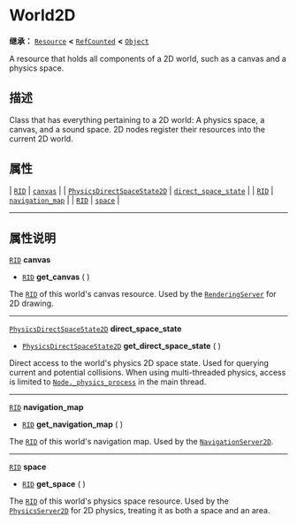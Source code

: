 <!-- ⚠ 请勿编辑本文件 ⚠ -->
<!-- 本文档使用脚本从 WeDot 引擎源码仓库生成。 -->
<!-- 生成脚本：https://github.com/WeDot-Engine/WeDot/tree/4.3/doc/tools/make_md.py； -->
<!-- 原文件：https://github.com/WeDot-Engine/WeDot/tree/4.3/doc/classes/World2D.xml。 -->

<div id="_class_world2d"></div>

# World2D

**继承：** [`Resource`](class_resource.md) **<** [`RefCounted`](class_refcounted.md) **<** [`Object`](class_object.md)

A resource that holds all components of a 2D world, such as a canvas and a physics space.

## 描述

Class that has everything pertaining to a 2D world: A physics space, a canvas, and a sound space. 2D nodes register their resources into the current 2D world.

## 属性

| [`RID`](class_rid.md)                                             | [`canvas`](#class_world2d_property_canvas)                         |
| [`PhysicsDirectSpaceState2D`](class_physicsdirectspacestate2d.md) | [`direct_space_state`](#class_world2d_property_direct_space_state) |
| [`RID`](class_rid.md)                                             | [`navigation_map`](#class_world2d_property_navigation_map)         |
| [`RID`](class_rid.md)                                             | [`space`](#class_world2d_property_space)                           |

<!-- rst-class:: classref-section-separator -->

---

## 属性说明

<div id="_class_world2d_property_canvas"></div>

[`RID`](class_rid.md) **canvas** <div id="class_world2d_property_canvas"></div>

- [`RID`](class_rid.md) **get_canvas** ( )

The [`RID`](class_rid.md) of this world's canvas resource. Used by the [`RenderingServer`](class_renderingserver.md) for 2D drawing.

<!-- rst-class:: classref-item-separator -->

---

<div id="_class_world2d_property_direct_space_state"></div>

[`PhysicsDirectSpaceState2D`](class_physicsdirectspacestate2d.md) **direct_space_state** <div id="class_world2d_property_direct_space_state"></div>

- [`PhysicsDirectSpaceState2D`](class_physicsdirectspacestate2d.md) **get_direct_space_state** ( )

Direct access to the world's physics 2D space state. Used for querying current and potential collisions. When using multi-threaded physics, access is limited to [`Node._physics_process`](#class_node_private_method__physics_process) in the main thread.

<!-- rst-class:: classref-item-separator -->

---

<div id="_class_world2d_property_navigation_map"></div>

[`RID`](class_rid.md) **navigation_map** <div id="class_world2d_property_navigation_map"></div>

- [`RID`](class_rid.md) **get_navigation_map** ( )

The [`RID`](class_rid.md) of this world's navigation map. Used by the [`NavigationServer2D`](class_navigationserver2d.md).

<!-- rst-class:: classref-item-separator -->

---

<div id="_class_world2d_property_space"></div>

[`RID`](class_rid.md) **space** <div id="class_world2d_property_space"></div>

- [`RID`](class_rid.md) **get_space** ( )

The [`RID`](class_rid.md) of this world's physics space resource. Used by the [`PhysicsServer2D`](class_physicsserver2d.md) for 2D physics, treating it as both a space and an area.

[^virtual]: 本方法通常需要用户覆盖才能生效。
[^const]: 本方法无副作用，不会修改该实例的任何成员变量。
[^vararg]: 本方法除了能接受在此处描述的参数外，还能够继续接受任意数量的参数。
[^constructor]: 本方法用于构造某个类型。
[^static]: 调用本方法无需实例，可直接使用类名进行调用。
[^operator]: 本方法描述的是使用本类型作为左操作数的有效运算符。
[^bitfield]: 这个值是由下列位标志构成位掩码的整数。
[^void]: 无返回值。
